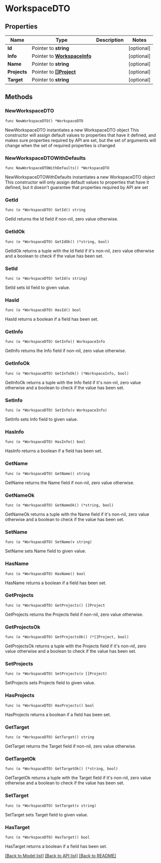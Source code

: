 # WorkspaceDTO

## Properties

Name | Type | Description | Notes
------------ | ------------- | ------------- | -------------
**Id** | Pointer to **string** |  | [optional] 
**Info** | Pointer to [**WorkspaceInfo**](WorkspaceInfo.md) |  | [optional] 
**Name** | Pointer to **string** |  | [optional] 
**Projects** | Pointer to [**[]Project**](Project.md) |  | [optional] 
**Target** | Pointer to **string** |  | [optional] 

## Methods

### NewWorkspaceDTO

`func NewWorkspaceDTO() *WorkspaceDTO`

NewWorkspaceDTO instantiates a new WorkspaceDTO object
This constructor will assign default values to properties that have it defined,
and makes sure properties required by API are set, but the set of arguments
will change when the set of required properties is changed

### NewWorkspaceDTOWithDefaults

`func NewWorkspaceDTOWithDefaults() *WorkspaceDTO`

NewWorkspaceDTOWithDefaults instantiates a new WorkspaceDTO object
This constructor will only assign default values to properties that have it defined,
but it doesn't guarantee that properties required by API are set

### GetId

`func (o *WorkspaceDTO) GetId() string`

GetId returns the Id field if non-nil, zero value otherwise.

### GetIdOk

`func (o *WorkspaceDTO) GetIdOk() (*string, bool)`

GetIdOk returns a tuple with the Id field if it's non-nil, zero value otherwise
and a boolean to check if the value has been set.

### SetId

`func (o *WorkspaceDTO) SetId(v string)`

SetId sets Id field to given value.

### HasId

`func (o *WorkspaceDTO) HasId() bool`

HasId returns a boolean if a field has been set.

### GetInfo

`func (o *WorkspaceDTO) GetInfo() WorkspaceInfo`

GetInfo returns the Info field if non-nil, zero value otherwise.

### GetInfoOk

`func (o *WorkspaceDTO) GetInfoOk() (*WorkspaceInfo, bool)`

GetInfoOk returns a tuple with the Info field if it's non-nil, zero value otherwise
and a boolean to check if the value has been set.

### SetInfo

`func (o *WorkspaceDTO) SetInfo(v WorkspaceInfo)`

SetInfo sets Info field to given value.

### HasInfo

`func (o *WorkspaceDTO) HasInfo() bool`

HasInfo returns a boolean if a field has been set.

### GetName

`func (o *WorkspaceDTO) GetName() string`

GetName returns the Name field if non-nil, zero value otherwise.

### GetNameOk

`func (o *WorkspaceDTO) GetNameOk() (*string, bool)`

GetNameOk returns a tuple with the Name field if it's non-nil, zero value otherwise
and a boolean to check if the value has been set.

### SetName

`func (o *WorkspaceDTO) SetName(v string)`

SetName sets Name field to given value.

### HasName

`func (o *WorkspaceDTO) HasName() bool`

HasName returns a boolean if a field has been set.

### GetProjects

`func (o *WorkspaceDTO) GetProjects() []Project`

GetProjects returns the Projects field if non-nil, zero value otherwise.

### GetProjectsOk

`func (o *WorkspaceDTO) GetProjectsOk() (*[]Project, bool)`

GetProjectsOk returns a tuple with the Projects field if it's non-nil, zero value otherwise
and a boolean to check if the value has been set.

### SetProjects

`func (o *WorkspaceDTO) SetProjects(v []Project)`

SetProjects sets Projects field to given value.

### HasProjects

`func (o *WorkspaceDTO) HasProjects() bool`

HasProjects returns a boolean if a field has been set.

### GetTarget

`func (o *WorkspaceDTO) GetTarget() string`

GetTarget returns the Target field if non-nil, zero value otherwise.

### GetTargetOk

`func (o *WorkspaceDTO) GetTargetOk() (*string, bool)`

GetTargetOk returns a tuple with the Target field if it's non-nil, zero value otherwise
and a boolean to check if the value has been set.

### SetTarget

`func (o *WorkspaceDTO) SetTarget(v string)`

SetTarget sets Target field to given value.

### HasTarget

`func (o *WorkspaceDTO) HasTarget() bool`

HasTarget returns a boolean if a field has been set.


[[Back to Model list]](../README.md#documentation-for-models) [[Back to API list]](../README.md#documentation-for-api-endpoints) [[Back to README]](../README.md)


